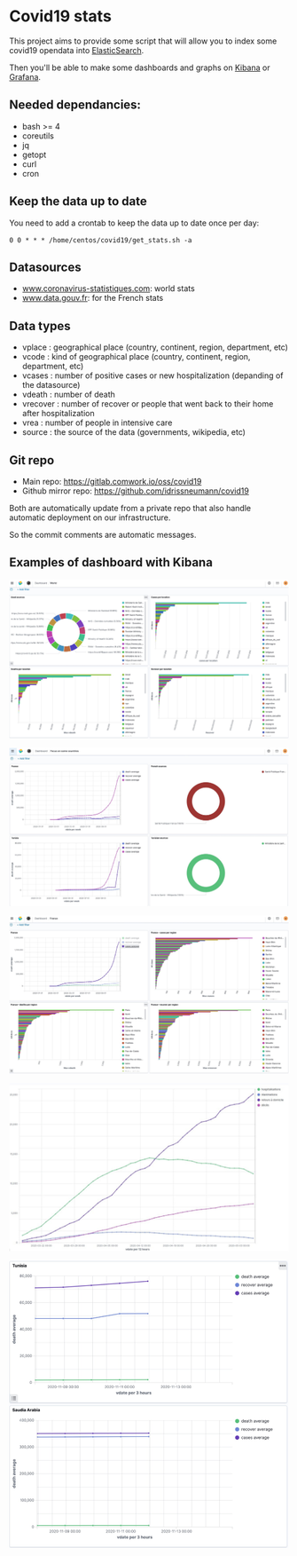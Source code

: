# Covid19 stats

This project aims to provide some script that will allow you to index some covid19 opendata into [ElasticSearch](https://www.elastic.co/elasticsearch).

Then you'll be able to make some dashboards and graphs on [Kibana](https://www.elastic.co/kibana) or [Grafana](https://grafana.com).

## Needed dependancies:

* bash >= 4
* coreutils
* jq
* getopt
* curl
* cron

## Keep the data up to date

You need to add a crontab to keep the data up to date once per day:

```shell
0 0 * * * /home/centos/covid19/get_stats.sh -a
```

## Datasources

* www.coronavirus-statistiques.com: world stats
* www.data.gouv.fr: for the French stats

## Data types

* vplace : geographical place (country, continent, region, department, etc)
* vcode : kind of geographical place (country, continent, region, department, etc)
* vcases : number of positive cases or new hospitalization (depanding of the datasource)
* vdeath : number of death
* vrecover : number of recover or people that went back to their home after hospitalization
* vrea : number of people in intensive care
* source : the source of the data (governments, wikipedia, etc)

## Git repo

* Main repo: https://gitlab.comwork.io/oss/covid19
* Github mirror repo: https://github.com/idrissneumann/covid19

Both are automatically update from a private repo that also handle automatic deployment on our infrastructure.

So the commit comments are automatic messages.

## Examples of dashboard with Kibana

![d1](images/1.jpg)

![d2](images/2.jpg)

![d3](images/3.jpg)

![d4](images/4.jpg)

![d5](images/5.jpg)
